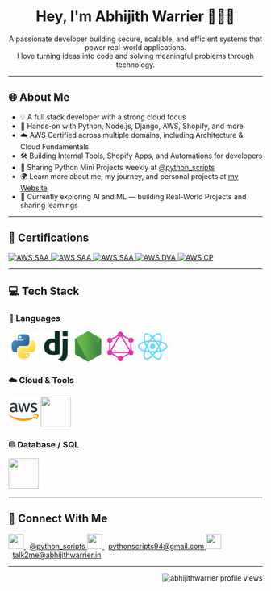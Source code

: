 <h1 align="center">Hey, I'm Abhijith Warrier 👨🏻‍💻</h1>

<p align="center">
  A passionate developer building secure, scalable, and efficient systems that power real-world applications.  <br>
  I love turning ideas into code and solving meaningful problems through technology.
</p>

---

## 🌐 About Me

- 💡 A full stack developer with a strong cloud focus
- 🔧 Hands-on with Python, Node.js, Django, AWS, Shopify, and more
- ☁️ AWS Certified across multiple domains, including Architecture & Cloud Fundamentals
- 🛠️ Building Internal Tools, Shopify Apps, and Automations for developers
- 📸 Sharing Python Mini Projects weekly at [@python_scripts](https://instagram.com/python_scripts)
- 🌍 Learn more about me, my journey, and personal projects at [my Website](https://abhijithwarrier.in)
- 🤖 Currently exploring AI and ML — building Real-World Projects and sharing learnings

---

## 🏅 Certifications

<p align="left">
  <a href="https://www.credly.com/badges/a9750b0a-598c-4ffa-b501-646c1bd92538/public_url" target="_blank">
    <img src="https://abhijithwarrier.in/certs/AIF.png?raw=1" alt="AWS SAA" width="100" height="100"/>
  </a>
  <a href="https://www.credly.com/badges/263959ad-cfcf-4c4a-af6e-b8ffa5476067/public_url" target="_blank">
    <img src="https://abhijithwarrier.in/certs/SAP.png?raw=1" alt="AWS SAA" width="100" height="100"/>
  </a>
  <a href="https://www.credly.com/badges/fc5c8c2b-d9eb-44c3-bd78-36d7b05e48e4/public_url" target="_blank">
    <img src="https://abhijithwarrier.in/certs/SAA.png?raw=1" alt="AWS SAA" width="100" height="100"/>
  </a>
  <a href="https://www.credly.com/badges/6b334cda-aae3-4b99-b93e-63ffe9d23c5a/public_url" target="_blank">
    <img src="https://abhijithwarrier.in/certs/DVA.png?raw=1" alt="AWS DVA" width="100" height="100"/>
  </a>
  <a href="https://www.credly.com/badges/4b99e0c4-eaf9-47c0-a42d-28d2206567d3/public_url" target="_blank">
    <img src="https://abhijithwarrier.in/certs/CP.png?raw=1" alt="AWS CP" width="100" height="100"/>
  </a>
</p>

---

## 💻 Tech Stack

### 🚀 Languages
<p>
  <a href="https://www.python.org" target="_blank"><img src="https://github.com/devicons/devicon/blob/v2.16.0/icons/python/python-original.svg" width="60" height="60"/></a>
  <a href="https://www.djangoproject.com" target="_blank"><img src="https://github.com/devicons/devicon/blob/v2.16.0/icons/django/django-plain.svg" width="60" height="60"/></a>  
  <a href="https://nodejs.org" target="_blank"><img src="https://github.com/devicons/devicon/blob/v2.16.0/icons/nodejs/nodejs-original.svg" width="60" height="60"/></a>
  <a href="https://graphql.org" target="_blank"><img src="https://github.com/devicons/devicon/blob/v2.16.0/icons/graphql/graphql-plain.svg" width="60" height="60"/></a>
  <a href="https://react.dev" target="_blank"><img src="https://github.com/devicons/devicon/blob/v2.16.0/icons/react/react-original.svg" width="60" height="60"/></a>
</p>

### ☁️ Cloud & Tools
<p>
  <a href="https://aws.amazon.com" target="_blank"><img src="https://github.com/devicons/devicon/blob/v2.16.0/icons/amazonwebservices/amazonwebservices-original-wordmark.svg" width="60" height="60"/></a>
  <a href="https://www.shopify.com" target="_blank"><img src="https://cdn.worldvectorlogo.com/logos/shopify.svg" width="60" height="60"/></a>
</p>

### ⛁ Database / SQL
<p>
  <a href="https://www.mysql.com/" target="_blank"><img src="https://cdn.jsdelivr.net/gh/devicons/devicon/icons/mysql/mysql-original.svg" width="60" height="60"/></a>
</p>

---

## 📩 Connect With Me

<p>
  <a href="https://instagram.com/python_scripts" target="_blank">
    <img src="https://www.freepnglogos.com/uploads/logo-ig-png/logo-ig-instagram-new-logo-vector-download-13.png" width="30" height="30"/>
    <span style="margin-left: 8px;">@python_scripts</span>
  </a>
  <a href="mailto:pythonscripts94@gmail.com" target="_blank">
    <img src="https://www.freepnglogos.com/uploads/email-logo-png-31.png" width="30" height="30"/>
    <span style="margin-left: 8px;">pythonscripts94@gmail.com</span>
  </a>
  <a href="mailto:talk2me@abhijithwarrier.in" target="_blank">
    <img src="https://www.freepnglogos.com/uploads/email-logo-png-31.png" width="30" height="30"/>
    <span style="margin-left: 8px;">talk2me@abhijithwarrier.in</span>
  </a>
</p>

---

<p align="right">
  <img src="https://komarev.com/ghpvc/?username=abhijithwarrier&label=Profile%20Views&color=yellowgreen&style=plastic" alt="abhijithwarrier profile views"/>
</p>
